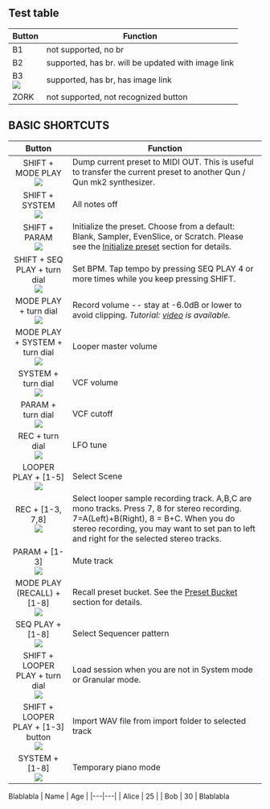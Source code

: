 ## Test table

Button | Function
--|--
B1 | not supported, no br
B2 <br> | supported, has br. will be updated with image link
B3 <br> ![](./poop) | supported, has br, has image link
ZORK | not supported, not recognized button



## BASIC SHORTCUTS

Button | Function
:------------: | -------------
SHIFT + MODE PLAY <br> ![](./manual_images/but/s_mplay.png) | Dump current preset to MIDI OUT. This is useful to transfer the current preset to another Qun / Qun mk2 synthesizer.
SHIFT + SYSTEM <br> ![](./manual_images/but/s_sys.png) | All notes off
SHIFT + PARAM <br> ![](./manual_images/but/s_param.png) | Initialize the preset. Choose from a default: Blank, Sampler, EvenSlice, or Scratch. Please see the [Initialize preset](#initialize-preset) section for details. 
SHIFT + SEQ PLAY + turn dial <br> ![](./manual_images/but/s_splay_d.png) | Set BPM. Tap tempo by pressing SEQ PLAY 4 or more times while you keep pressing SHIFT. 
MODE PLAY + turn dial <br> ![](./manual_images/but/mplay_d.png) | Record volume -- stay at -6.0dB or lower to avoid clipping. _Tutorial: [video](https://www.youtube.com/watch?v=7dNhxKBtwPo&t=770s) is available._
MODE PLAY + SYSTEM + turn dial <br> ![](./manual_images/but/mplay_sys_d.png) | Looper master volume 
SYSTEM + turn dial <br> ![](./manual_images/but/sys_d.png) | VCF volume
PARAM + turn dial <br> ![](./manual_images/but/param_d.png) | VCF cutoff
REC + turn dial <br> ![](./manual_images/but/lr_d.png) | LFO tune
LOOPER PLAY + [1-5] <br> ![](./manual_images/but/lplay_1..5.png) | Select Scene
REC + [1-3, 7,8] <br> ![](./manual_images/but/lr_1..378.png) | Select looper sample recording track. A,B,C are mono tracks. Press 7, 8 for stereo recording. 7=A(Left)+B(Right), 8 = B+C. When you do stereo recording, you may want to set pan to left and right for the selected stereo tracks. 
PARAM + [1-3] <br> ![](./manual_images/but/param_1..3.png) | Mute track
MODE PLAY (RECALL) + [1-8] <br> ![](./manual_images/but/mplay_1..8.png) | Recall preset bucket. See the [Preset Bucket](#preset-bucket) section for details.
SEQ PLAY + [1-8] <br> ![](./manual_images/but/mplay_1..8_d.png) | Select Sequencer pattern
SHIFT + LOOPER PLAY + turn dial <br> ![](./manual_images/but/s_lplay_d.png) | Load session when you are not in System mode or Granular mode. 
SHIFT + LOOPER PLAY + [1-3] button <br> ![](./manual_images/but/s_lplay_1..3.png) | Import WAV file from import folder to selected track
SYSTEM + [1-8] <br> ![](./manual_images/but/sys_1..8.png) | Temporary piano mode


Blablabla
| Name | Age |
|---|---|
| Alice | 25 |
| Bob | 30 |
Blablabla
